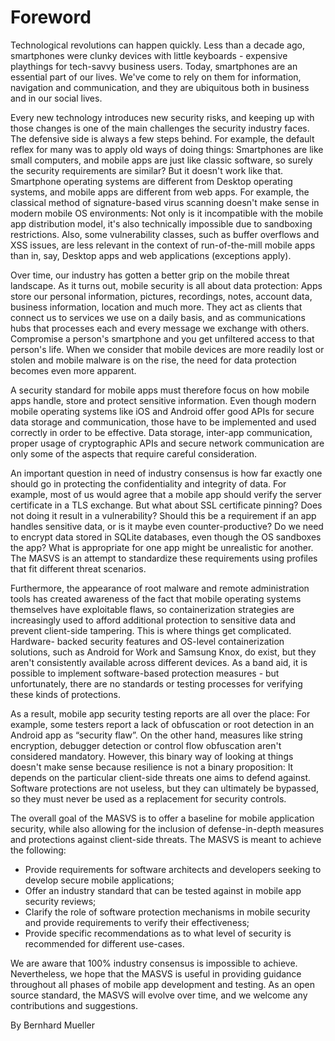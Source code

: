 # Foreword

Technological revolutions can happen quickly. Less than a decade ago, smartphones were clunky devices with little keyboards - expensive playthings for tech-savvy business users. Today, smartphones are an essential part of our lives. We've come to rely on them for information, navigation and communication, and they are ubiquitous both in business and in our social lives.

Every new technology introduces new security risks, and keeping up with those changes is one of the main challenges the security industry faces. The defensive side is always a few steps behind. For example, the default reflex for many was to apply old ways of doing things: Smartphones are like small computers, and mobile apps are just like classic software, so surely the security requirements are similar? But it doesn't work like that. Smartphone operating systems are different from Desktop operating systems, and mobile apps are different from web apps. For example, the classical method of signature-based virus scanning doesn't make sense in modern mobile OS environments: Not only is it incompatible with the mobile app distribution model, it's also technically impossible due to sandboxing restrictions. Also, some vulnerability classes, such as buffer overflows and XSS issues, are less relevant in the context of run-of-the-mill mobile apps than in, say, Desktop apps and web applications (exceptions apply).

Over time, our industry has gotten a better grip on the mobile threat landscape. As it turns out, mobile security is all about data protection: Apps store our personal information, pictures, recordings, notes, account data, business information, location and much more. They act as clients that connect us to services we use on a daily basis, and as communications hubs that processes each and every message we exchange with others. Compromise a person's smartphone and you get unfiltered access to that person's life. When we consider that mobile devices are more readily lost or stolen and mobile malware is on the rise, the need for data protection becomes even more apparent.

A security standard for mobile apps must therefore focus on how mobile apps handle, store and protect sensitive information. Even though modern mobile operating systems like iOS and Android offer good APIs for secure data storage and communication, those have to be implemented and used correctly in order to be effective. Data storage, inter-app communication, proper usage of cryptographic APIs and secure network communication are only some of the aspects that require careful consideration.

An important question in need of industry consensus is how far exactly one should go in protecting the confidentiality and integrity of data. For example, most of us would agree that a mobile app should verify the server certificate in a TLS exchange. But what about SSL certificate pinning? Does not doing it result in a vulnerability? Should this be a requirement if an app handles sensitive data, or is it maybe even counter-productive? Do we need to encrypt data stored in SQLite databases, even though the OS sandboxes the app? What is appropriate for one app might be unrealistic for another. The MASVS is an attempt to standardize these requirements using profiles that fit different threat scenarios.

Furthermore, the appearance of root malware and remote administration tools has created awareness of the fact that mobile operating systems themselves have exploitable flaws, so containerization strategies are increasingly used to afford additional protection to sensitive data and prevent client-side tampering. This is where things get complicated. Hardware- backed security features and OS-level containerization solutions, such as Android for Work and Samsung Knox, do exist, but they aren't consistently available across different devices. As a band aid, it is possible to implement software-based protection measures - but unfortunately, there are no standards or testing processes for verifying these kinds of protections.

As a result, mobile app security testing reports are all over the place: For example, some testers report a lack of obfuscation or root detection in an Android app as “security flaw”. On the other hand, measures like string encryption, debugger detection or control flow obfuscation aren't considered mandatory. However, this binary way of looking at things doesn't make sense because resilience is not a binary proposition: It depends on the particular client-side threats one aims to defend against. Software protections are not useless, but they can ultimately be bypassed, so they must never be used as a replacement for security controls.

The overall goal of the MASVS is to offer a baseline for mobile application security, while also allowing for the inclusion of defense-in-depth measures and protections against client-side threats. The MASVS is meant to achieve the following:

- Provide requirements for software architects and developers seeking to develop secure mobile applications;
- Offer an industry standard that can be tested against in mobile app security reviews;
- Clarify the role of software protection mechanisms in mobile security and provide requirements to verify their effectiveness;
- Provide specific recommendations as to what level of security is recommended for different use-cases.

We are aware that 100% industry consensus is impossible to achieve. Nevertheless, we hope that the MASVS is useful in providing guidance throughout all phases of mobile app development and testing. As an open source standard, the MASVS will evolve over time, and we welcome any contributions and suggestions.

By Bernhard Mueller
